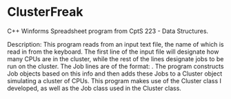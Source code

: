 ClusterFreak
============
C++ Winforms Spreadsheet program from CptS 223 - Data Structures.

Description: This program reads from an input text file, the name of which is read in from the keyboard. The first line of the input file will designate how many CPUs are in the cluster, while the rest of the lines designate jobs to be run on the cluster. The Job lines are of the format: <Job Name> <CPUs Required For Job> <Job Duration>. The program constructs Job objects based on this info and then adds these Jobs to a Cluster object simulating a cluster of CPUs. This program makes use of the Cluster class I developed, as well as the Job class used in the Cluster class.
